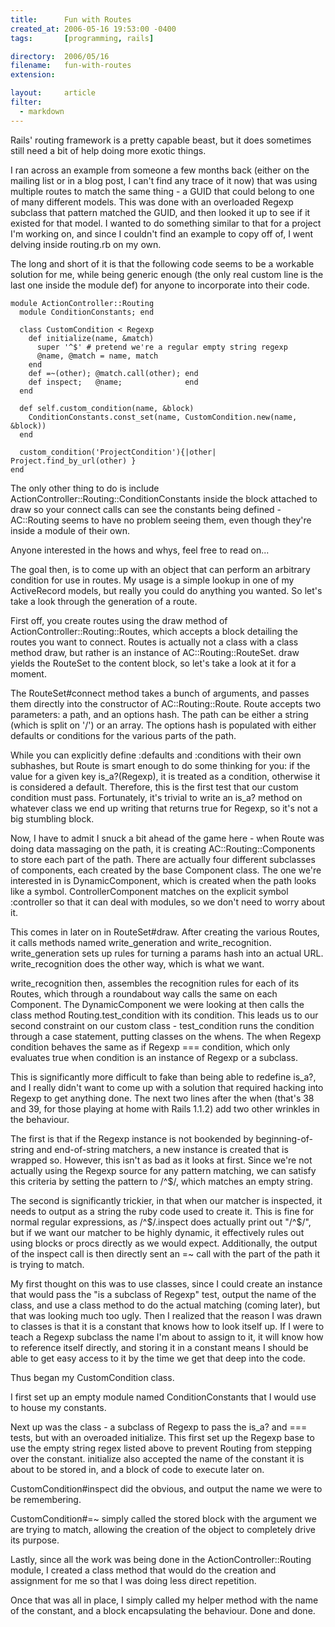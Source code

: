 ```yaml
---
title:      Fun with Routes
created_at: 2006-05-16 19:53:00 -0400
tags:       [programming, rails]

directory:  2006/05/16
filename:   fun-with-routes
extension:  

layout:     article
filter:
  - markdown
---
```

Rails' routing framework is a pretty capable beast, but it does sometimes still need a bit of help doing more exotic things.

I ran across an example from someone a few months back (either on the mailing list or in a blog post, I can't find any trace of it now) that was using multiple routes to match the same thing - a GUID that could belong to one of many different models. This was done with an overloaded Regexp subclass that pattern matched the GUID, and then looked it up to see if it existed for that model. I wanted to do something similar to that for a project I'm working on, and since I couldn't find an example to copy off of, I went delving inside routing.rb on my own.

The long and short of it is that the following code seems to be a workable solution for me, while being generic enough (the only real custom line is the last one inside the module def) for anyone to incorporate into their code.

    module ActionController::Routing
      module ConditionConstants; end

      class CustomCondition < Regexp
        def initialize(name, &match)
          super '^$' # pretend we're a regular empty string regexp
          @name, @match = name, match
        end
        def =~(other); @match.call(other); end
        def inspect;   @name;              end
      end

      def self.custom_condition(name, &block)
        ConditionConstants.const_set(name, CustomCondition.new(name, &block))
      end

      custom_condition('ProjectCondition'){|other| Project.find_by_url(other) }
    end

The only other thing to do is include ActionController::Routing::ConditionConstants inside the block attached to draw so your connect calls can see the constants being defined - AC::Routing seems to have no problem seeing them, even though they're inside a module of their own.

Anyone interested in the hows and whys, feel free to read on...


The goal then, is to come up with an object that can perform an arbitrary condition for use in routes. My usage is a simple lookup in one of my ActiveRecord models, but really you could do anything you wanted. So let's take a look through the generation of a route.

First off, you create routes using the draw method of ActionController::Routing::Routes, which accepts a block detailing the routes you want to connect. Routes is actually not a class with a class method draw, but rather is an instance of AC::Routing::RouteSet. draw yields the RouteSet to the content block, so let's take a look at it for a moment.

The RouteSet#connect method takes a bunch of arguments, and passes them directly into the constructor of AC::Routing::Route. Route accepts two parameters: a path, and an options hash. The path can be either a string (which is split on '/') or an array. The options hash is populated with either defaults or conditions for the various parts of the path.

While you can explicitly define :defaults and :conditions with their own subhashes, but Route is smart enough to do some thinking for you: if the value for a given key is\_a?(Regexp), it is treated as a condition, otherwise it is considered a default. Therefore, this is the first test that our custom condition must pass. Fortunately, it's trivial to write an is\_a? method on whatever class we end up writing that returns true for Regexp, so it's not a big stumbling block.

Now, I have to admit I snuck a bit ahead of the game here - when Route was doing data massaging on the path, it is creating AC::Routing::Components to store each part of the path. There are actually four different subclasses of components, each created by the base Component class. The one we're interested in is DynamicComponent, which is created when the path looks like a symbol. ControllerComponent matches on the explicit symbol :controller so that it can deal with modules, so we don't need to worry about it.

This comes in later on in RouteSet#draw. After creating the various Routes, it calls methods named write\_generation and write\_recognition. write\_generation sets up rules for turning a params hash into an actual URL. write\_recognition does the other way, which is what we want.

write\_recognition then, assembles the recognition rules for each of its Routes, which through a roundabout way calls the same on each Component. The DynamicComponent we were looking at then calls the class method Routing.test\_condition with its condition. This leads us to our second constraint on our custom class - test\_condition runs the condition through a case statement, putting classes on the whens. The when Regexp condition behaves the same as if Regexp === condition, which only evaluates true when condition is an instance of Regexp or a subclass.

This is significantly more difficult to fake than being able to redefine is\_a?, and I really didn't want to come up with a solution that required hacking into Regexp to get anything done. The next two lines after the when (that's 38 and 39, for those playing at home with Rails 1.1.2) add two other wrinkles in the behaviour.

The first is that if the Regexp instance is not bookended by beginning-of-string and end-of-string matchers, a new instance is created that is wrapped so. However, this isn't as bad as it looks at first. Since we're not actually using the Regexp source for any pattern matching, we can satisfy this criteria by setting the pattern to /^$/, which matches an empty string.

The second is significantly trickier, in that when our matcher is inspected, it needs to output as a string the ruby code used to create it. This is fine for normal regular expressions, as /^$/.inspect does actually print out "/^$/", but if we want our matcher to be highly dynamic, it effectively rules out using blocks or procs directly as we would expect. Additionally, the output of the inspect call is then directly sent an =~ call with the part of the path it is trying to match.

My first thought on this was to use classes, since I could create an instance that would pass the "is a subclass of Regexp" test, output the name of the class, and use a class method to do the actual matching (coming later), but that was looking much too ugly. Then I realized that the reason I was drawn to classes is that it is a constant that knows how to look itself up. If I were to teach a Regexp subclass the name I'm about to assign to it, it will know how to reference itself directly, and storing it in a constant means I should be able to get easy access to it by the time we get that deep into the code.

Thus began my CustomCondition class.

I first set up an empty module named ConditionConstants that I would use to house my constants.

Next up was the class - a subclass of Regexp to pass the is\_a? and === tests, but with an overoaded initialize. This first set up the Regexp base to use the empty string regex listed above to prevent Routing from stepping over the constant. initialize also accepted the name of the constant it is about to be stored in, and a block of code to execute later on.

CustomCondition#inspect did the obvious, and output the name we were to be remembering.

CustomCondition#=~ simply called the stored block with the argument we are trying to match, allowing the creation of the object to completely drive its purpose.

Lastly, since all the work was being done in the ActionController::Routing module, I created a class method that would do the creation and assignment for me so that I was doing less direct repetition.

Once that was all in place, I simply called my helper method with the name of the constant, and a block encapsulating the behaviour. Done and done.


